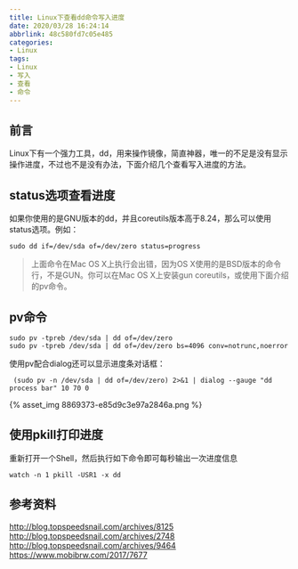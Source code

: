 ```yaml
---
title: Linux下查看dd命令写入进度
date: 2020/03/28 16:24:14
abbrlink: 48c580fd7c05e485
categories:
- Linux
tags:
- Linux
- 写入
- 查看
- 命令
---
```

## 前言
Linux下有一个强力工具，dd，用来操作镜像，简直神器，唯一的不足是没有显示操作进度，不过也不是没有办法，下面介绍几个查看写入进度的方法。

## status选项查看进度
如果你使用的是GNU版本的dd，并且coreutils版本高于8.24，那么可以使用status选项。例如：
```
sudo dd if=/dev/sda of=/dev/zero status=progress
```
>上面命令在Mac OS X上执行会出错，因为OS X使用的是BSD版本的命令行，不是GUN。你可以在Mac OS X上安装gun coreutils，或使用下面介绍的pv命令。

## pv命令
```
sudo pv -tpreb /dev/sda | dd of=/dev/zero
sudo pv -tpreb /dev/sda | dd of=/dev/zero bs=4096 conv=notrunc,noerror
```
使用pv配合dialog还可以显示进度条对话框：
```
 (sudo pv -n /dev/sda | dd of=/dev/zero) 2>&1 | dialog --gauge "dd process bar" 10 70 0
```

{% asset_img 8869373-e85d9c3e97a2846a.png %}

## 使用pkill打印进度
重新打开一个Shell，然后执行如下命令即可每秒输出一次进度信息
```
watch -n 1 pkill -USR1 -x dd
```


## 参考资料
http://blog.topspeedsnail.com/archives/8125
http://blog.topspeedsnail.com/archives/2748
http://blog.topspeedsnail.com/archives/9464
https://www.mobibrw.com/2017/7677
